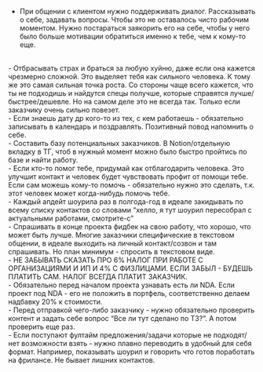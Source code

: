 - При общении с клиентом нужно поддерживать диалог. Рассказывать о себе, задавать вопросы. Чтобы это не оставалось чисто рабочим моментом. Нужно постараться заякорить его на себе, чтобы у него было больше мотивации обратиться именно к тебе, чем к кому-то еще.
<br>
- Отбрасывать страх и браться за любую хуйню, даже если она кажется чрезмерно сложной. Это выделяет тебя как сильного человека. К тому же это самая сильная точка роста. Со стороны чаще всего кажется, что ты не подходишь и найдутся спецы получше, которые справятся лучше/быстрее/дешевле. Но на самом деле это не всегда так. Только если заказчику очень сильно повезет.
<br>
- Если знаешь дату др кого-то из тех, с кем работаешь - обязательно записывать в календарь и поздравлять. Позитивный повод напомнить о себе.
<br>
- Составить базу потенциальных заказчиков. В Notion/отдельную вкладку в ТГ, чтоб в нужный момент можно было быстро пройтись по базе и найти работу.
<br>
- Если кто-то помог тебе, придумай как отблагодарить человека. Это улучшит контакт и человек будет чувствовать профит от помощи тебе. Если сам можешь кому-то помочь - обязательно нужно это сделать, т.к. этот человек может когда-нибудь помочь тебе.
<br>
- Каждый апдейт шоурила раз в полгода-год в идеале закидывать по всему списку контактов со словами “хелло, я тут шоурил пересобрал с актуальными работами, смотрите-с”
<br>
- Спрашивать в конце проекта фидбек на свою работу, что хорошо, что может быть лучше. Многие заказчики специфические в текстовом общении, в идеале выходить на личный контакт/созвон и там спрашивать. Но план минимум - спросить в текстовом виде.
<br>
- НЕ ЗАБЫВАТЬ СКАЗАТЬ ПРО 6% НАЛОГ ПРИ РАБОТЕ С ОРГАНИЗАЦИЯМИ И ИП И 4% С ФИЗЛИЦАМИ. ЕСЛИ ЗАБЫЛ - БУДЕШЬ ПЛАТИТЬ САМ. НАЛОГ ВСЕГДА ПЛАТИТ ЗАКАЗЧИК.
<br>
- Обязательно перед началом проекта узнавать есть ли NDA. Если проект под NDA - его не положить в портфель, соответственно делаем надбавку 20% к стоимости.
<br>
- Перед отправкой чего-либо заказчику - нужно обязательно проверить контент и задать себе вопрос “Все ли тут сделано по ТЗ?”. А потом проверить еще раз.
<br>
- Если поступают фултайм предложения/задачи которые не подходят/нет возможности взять - нужно плавно переводить в удобный для себя формат. Например, показывать шоурил и говорить что готов поработать на фрилансе. Не бывает лишних контактов.
